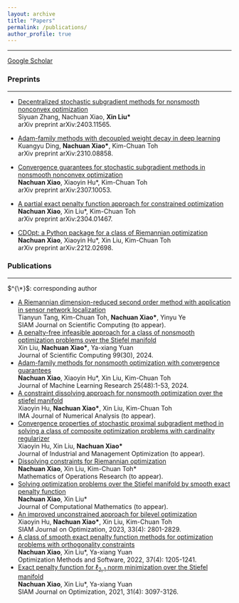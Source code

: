 ```yaml
---
layout: archive
title: "Papers"
permalink: /publications/
author_profile: true
---
```


<!---
{% if author.googlescholar %}
  You can also find my articles on <u><a href="{{author.googlescholar}}">my Google Scholar profile</a>.</u>
{% endif %}
-->
<!---
{% include base_path %}
-->
<!---
{% for post in site.publications reversed %}
  {% include archive-single.html %}
{% endfor %}
-->


- - -



[Google Scholar](https://scholar.google.com/citations?view_op=list_works&user=1qrNHUMAAAAJ&sortby=pubdate)



### Preprints

------

* [Decentralized stochastic subgradient methods for nonsmooth nonconvex optimization](https://arxiv.org/pdf/2403.11565) <br>
  Siyuan Zhang, Nachuan Xiao, <strong>Xin Liu*</strong> <br>
  arXiv preprint arXiv:2403.11565. <br>
  
* [Adam-family methods with decoupled weight decay in deep learning](https://arxiv.org/pdf/2310.08858) <br>
  Kuangyu Ding, <strong>Nachuan Xiao*</strong>, Kim-Chuan Toh <br>
  arXiv preprint arXiv:2310.08858. <br>
  
* [Convergence guarantees for stochastic subgradient methods in nonsmooth nonconvex optimization](https://arxiv.org/pdf/2307.10053) <br>
  <strong>Nachuan Xiao</strong>, Xiaoyin Hu*, Kim-Chuan Toh <br>
  arXiv preprint arXiv:2307.10053. <br>
  
* [A partial exact penalty function approach for constrained optimization](https://arxiv.org/pdf/2304.01467) <br>
  <strong>Nachuan Xiao</strong>, Xin Liu*, Kim-Chuan Toh <br>
  arXiv preprint arXiv:2304.01467. <br>
  
* [CDOpt: a Python package for a class of Riemannian optimization](https://arxiv.org/pdf/2212.02698) <br>
  <strong>Nachuan Xiao</strong>, Xiaoyin Hu*, Xin Liu, Kim-Chuan Toh <br>
  arXiv preprint arXiv:2212.02698. <br>
  
  



### Publications

------

$^{\*}$: corresponding author

* [A Riemannian dimension-reduced second order method with application in sensor network localization](https://arxiv.org/pdf/2304.10092) <br>
  Tianyun Tang, Kim-Chuan Toh, <strong>Nachuan Xiao*</strong>, Yinyu Ye <br>
  SIAM Journal on Scientific Computing (to appear). <br>
* [A penalty-free infeasible approach for a class of nonsmooth optimization problems over the Stiefel manifold](https://link.springer.com/article/10.1007/s10915-024-02495-4) <br>
  Xin Liu, <strong>Nachuan Xiao*</strong>, Ya-xiang Yuan <br>
  Journal of Scientific Computing 99(30), 2024. <br>
* [Adam-family methods for nonsmooth optimization with convergence guarantees](https://arxiv.org/pdf/2305.03938) <br>
  **Nachuan Xiao**, Xiaoyin Hu*, Xin Liu, Kim-Chuan Toh <br>
  Journal of Machine Learning Research 25(48):1-53, 2024. <br>
* [A constraint dissolving approach for nonsmooth optimization over the stiefel manifold](https://arxiv.org/pdf/2205.10500) <br>
  Xiaoyin Hu, <strong>Nachuan Xiao*</strong>, Xin Liu, Kim-Chuan Toh <br>
  IMA Journal of Numerical Analysis (to appear). <br>
* [Convergence properties of stochastic proximal subgradient method in solving a class of composite optimization problems with cardinality regularizer](https://www.aimsciences.org/data/article/export-pdf?id=65533d860e1b0f26aa73e627) <br>
  Xiaoyin Hu, Xin Liu, <strong>Nachuan Xiao*</strong> <br>
  Journal of Industrial and Management Optimization (to appear). <br>
* [Dissolving constraints for Riemannian optimization ](https://pubsonline.informs.org/doi/abs/10.1287/moor.2023.1360) <br>
  <strong>Nachuan Xiao</strong>, Xin Liu, Kim-Chuan Toh* <br>
  Mathematics of Operations Research (to appear). <br>
* [Solving optimization problems over the Stiefel manifold by smooth exact penalty function](https://arxiv.org/pdf/2110.08986) <br>
  <strong>Nachuan Xiao</strong>, Xin Liu* <br>
  Journal of Computational Mathematics (to appear). <br>
* [An improved unconstrained approach for bilevel optimization](https://epubs.siam.org/doi/full/10.1137/22M1513034) <br>
  Xiaoyin Hu, <strong>Nachuan Xiao*</strong>, Xin Liu, Kim-Chuan Toh <br>
  SIAM Journal on Optimization, 2023, 33(4): 2801-2829. <br>
* [A class of smooth exact penalty function methods for optimization problems with orthogonality constraints](https://www.tandfonline.com/doi/abs/10.1080/10556788.2020.1852236) <br>
  <strong>Nachuan Xiao</strong>, Xin Liu*, Ya-xiang Yuan <br>
  Optimization Methods and Software, 2022, 37(4): 1205-1241. <br>
* [Exact penalty function for $\ell_{2,1}$ norm minimization over the Stiefel manifold](https://epubs.siam.org/doi/abs/10.1137/20M1354313) <br>
  <strong>Nachuan Xiao</strong>, Xin Liu*, Ya-xiang Yuan <br>
  SIAM Journal on Optimization, 2021, 31(4): 3097-3126. <br>

